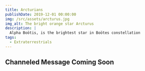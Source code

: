 ```yaml
---
title: Arcturians
publishDate: 2019-12-01 00:00:00
img: /src/assets/arcturus.jpg
img_alt: The bright orange star Arcturus
description: |
  Alpha Boötis, is the brightest star in Boötes constellation
tags:
  - Extraterrestrials
---
```

## Channeled Message Coming Soon